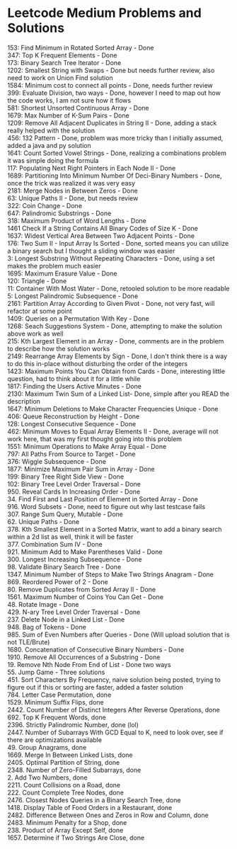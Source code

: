 # Leetcode Medium Problems and Solutions
153: Find Minimum in Rotated Sorted Array - Done <br>
347: Top K Frequent Elements - Done <br>
173: Binary Search Tree Iterator - Done <br>
1202: Smallest String with Swaps - Done but needs further review, also need to work on Union Find solution <br>
1584: Minimum cost to connect all points - Done, needs further review <br>
399: Evaluate Division, two ways - Done, however I need to map out how the code works, I am not sure how it flows<br>
581: Shortest Unsorted Continuous Array - Done <br>
1679: Max Number of K-Sum Pairs - Done <br>
1209: Remove All Adjacent Duplicates in String II - Done, adding a stack really helped with the solution <br>
456: 132 Pattern - Done, problem was more tricky than I initially assumed, added a java and py solution <br>
1641: Count Sorted Vowel Strings - Done, realizing a combinations problem it was simple doing the formula <br>
117: Populating Next Right Pointers in Each Node II - Done <br>
1689: Partitioning Into Minimum Number Of Deci-Binary Numbers - Done, once the trick was realized it was very easy <br>
2181: Merge Nodes in Between Zeros - Done <br>
63: Unique Paths II - Done, but needs review <br>
322: Coin Change - Done <br>
647: Palindromic Substrings - Done <br>
318: Maximum Product of Word Lengths - Done <br>
1461 Check If a String Contains All Binary Codes of Size K - Done <br>
1637: Widest Vertical Area Between Two Adjacent Points - Done <br>
176: Two Sum II - Input Array Is Sorted - Done, sorted means you can utilize a binary search but I thought a sliding window was easier <br>
3: Longest Substring Without Repeating Characters - Done, using a set makes the problem much easier <br>
1695: Maximum Erasure Value - Done <br>
120: Triangle - Done <br>
11: Container With Most Water - Done, retooled solution to be more readable <br>
5: Longest Palindromic Subsequence - Done <br>
2161: Partition Array According to Given Pivot - Done, not very fast, will refactor at some point <br>
1409: Queries on a Permutation With Key - Done <br>
1268: Seach Suggestions System - Done, attempting to make the solution above work as well <br>
215: Kth Largest Element in an Array - Done, comments are in the problem to describe how the solution works <br>
2149: Rearrange Array Elements by Sign - Done, I don't think there is a way to do this in-place without disturbing the order of the integers <br>
1423: Maximum Points You Can Obtain from Cards - Done, interesting little question, had to think about it for a little while <br>
1817: Finding the Users Active Minutes - Done <br>
2130: Maximum Twin Sum of a Linked List- Done, simple after you READ the description <br>
1647: Minimum Deletions to Make Character Frequencies Unique - Done <br>
406: Queue Reconstruction by Height - Done <br>
128: Longest Consecutive Sequence - Done <br>
462: Minimum Moves to Equal Array Elements II - Done, average will not work here, that was my first thought going into this problem <br>
1551: Minimum Operations to Make Array Equal - Done <br>
797: All Paths From Source to Target - Done <br>
376: Wiggle Subsequence - Done <br>
1877: Minimize Maximum Pair Sum in Array - Done <br>
199: Binary Tree Right Side View - Done <br>
102: Binary Tree Level Order Traversal - Done <br>
950. Reveal Cards In Increasing Order - Done <br>
34. Find First and Last Position of Element in Sorted Array - Done <br>
916. Word Subsets - Done, need to figure out why last testcase fails <br>
307. Range Sum Query, Mutable - Done <br>
62. Unique Paths - Done <br>
378. Kth Smallest Element in a Sorted Matrix, want to add a binary search within a 2d list as well, think it will be faster <br>
377. Combination Sum IV - Done <br>
921. Minimum Add to Make Parentheses Valid - Done <br>
300. Longest Increasing Subsequence - Done <br>
98. Validate Binary Search Tree - Done <br>
1347. Minimum Number of Steps to Make Two Strings Anagram - Done <br>
869. Reordered Power of 2 - Done <br>
80. Remove Duplicates from Sorted Array II - Done <br>
1561. Maximum Number of Coins You Can Get - Done <br>
48. Rotate Image - Done <br>
429. N-ary Tree Level Order Traversal - Done <br>
237. Delete Node in a Linked List - Done <br>
948. Bag of Tokens - Done <br>
985. Sum of Even Numbers after Queries - Done (Will upload solution that is not TLE/Brute) <br>
1680. Concatenation of Consecutive Binary Numbers - Done <br>
1910. Remove All Occurrences of a Substring - Done <br>
19. Remove Nth Node From End of List - Done two ways <br>
55. Jump Game - Three solutions <br>
451. Sort Characters By Frequency, naive solution being posted, trying to figure out if this or sorting are faster, added a faster solution <br>
784. Letter Case Permutation, done <br>
1529. Minimum Suffix Flips, done <br>
2442. Count Number of Distinct Integers After Reverse Operations, done <br>
692. Top K Frequent Words, done <br>
2396. Strictly Palindromic Number, done (lol) <br>
2447. Number of Subarrays With GCD Equal to K, need to look over, see if there are optimizations available <br>
49. Group Anagrams, done <br>
1669. Merge In Between Linked Lists, done <br>
2405. Optimal Partition of String, done <br>
2348. Number of Zero-Filled Subarrays, done <br>
2. Add Two Numbers, done <br>
2211. Count Collisions on a Road, done <br>
222. Count Complete Tree Nodes, done <br>
2476. Closest Nodes Queries in a Binary Search Tree, done <br>
1418. Display Table of Food Orders in a Restaurant, done <br>
2482. Difference Between Ones and Zeros in Row and Column, done <br>
2483. Minimum Penalty for a Shop, done <br>
238. Product of Array Except Self, done <br>
1657. Determine if Two Strings Are Close, done <br>

